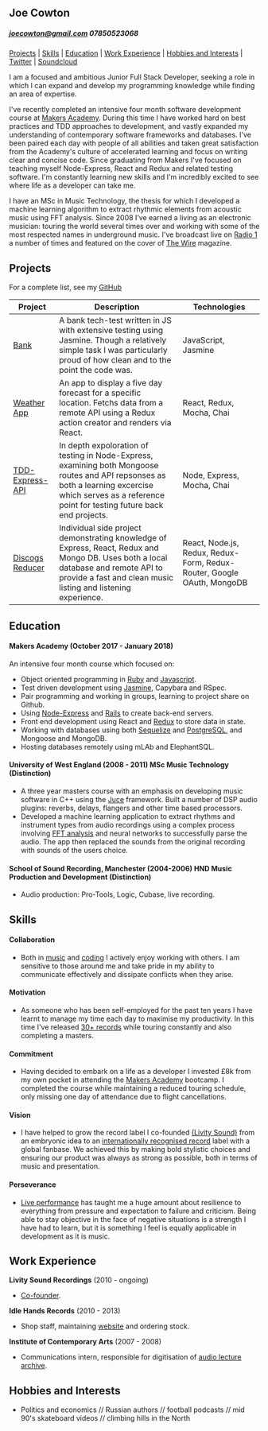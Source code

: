 ## Joe Cowton
##### joecowton@gmail.com 07850523068

[Projects](#projects) | [Skills](#skills) | [Education](#education) | [Work Experience](#experience) | [Hobbies and Interests](#hobbies-and-interests) | [Twitter](http://www.twitter.com/kowton) | [Soundcloud](http://www.soundcloud.com/kowton)

I am a focused and ambitious Junior Full Stack Developer, seeking a role in which I can expand and develop my programming knowledge while finding an area of expertise.

I've recently completed an intensive four month software development course at [Makers Academy](http://www.makersacademy.com/). During this time I have worked hard on best practices and TDD approaches to development, and vastly expanded my understanding of contemporary software frameworks and databases. I've been paired each day with people of all abilities and taken great satisfaction from the Academy's culture of accelerated learning and focus on writing clear and concise code. Since graduating from Makers I've focused on teaching myself Node-Express, React and Redux and related testing software. I'm constantly learning new skills and I'm incredibly excited to see where life as a developer can take me.

I have an MSc in Music Technology, the thesis for which I developed a machine learning algorithm to extract rhythmic elements from acoustic music using FFT analysis. Since 2008 I’ve earned a living as an electronic musician: touring the world several times over and working with some of the most respected names in underground music. I've broadcast live on [Radio 1](http://www.bbc.co.uk/programmes/b03f5w84) a number of times and featured on the cover of [The Wire](https://www.thewire.co.uk/shop/back-issues/issue_355-26647) magazine.

## Projects

For a complete list, see my [GitHub](https://github.com/joecowton)

| Project   | Description | Technologies |
|---        |---         |---           |
|[Bank](https://github.com/joecowton/bank)| A bank tech-test written in JS with extensive testing using Jasmine. Though a relatively simple task I was particularly proud of how clean and to the point the code was. | JavaScript, Jasmine |
|[Weather App](https://github.com/joecowton/react-redux-weather) | An app to display a five day forecast for a specific location. Fetchs data from a remote API using a Redux action creator and renders via React.| React, Redux, Mocha, Chai |
|[TDD-Express-API](https://github.com/joecowton/TDD-EXPRESS-API) | In depth expoloration of testing in Node-Express, examining both Mongoose routes and API repsonses as both a learning excercise which serves as a reference point for testing future back end projects. | Node, Express, Mocha, Chai |  
|[Discogs Reducer](https://github.com/joecowton/discogs-db)| Individual side project demonstrating knowledge of Express, React, Redux and Mongo DB. Uses both a local database and remote API to provide a fast and clean music listing and listening experience. | React, Node.js, Redux, Redux-Form, Redux-Router, Google OAuth, MongoDB |

## Education

#### Makers Academy (October 2017 - January 2018)

An intensive four month course which focused on:
- Object oriented programming in [Ruby](https://github.com/joecowton/rps-challenge) and [Javascript](https://github.com/joecowton/bank).
- Test driven development using [Jasmine](https://github.com/joecowton/gilded-rose), Capybara and RSpec.
- Pair programming and working in groups, learning to project share on Github.
- Using [Node-Express](https://github.com/joecowton/TDD-EXPRESS-API) and [Rails](https://github.com/joecowton/instagram-challenge) to create back-end servers.
- Front end development using React and [Redux](https://github.com/joecowton/react-redux-weather) to store data in state.
- Working with databases using both [Sequelize](https://github.com/joecowton/database-express) and [PostgreSQL](https://github.com/joecowton/database-express), and Mongoose and MongoDB.
- Hosting databases remotely using mLAb and ElephantSQL.

#### University of West England (2008 - 2011) MSc Music Technology (Distinction)

- A three year masters course with an emphasis on developing music software in C++ using the [Juce](https://juce.com/) framework. Built a number of DSP audio plugins: reverbs, delays, flangers and other time based processors.
- Developed a machine learning application to extract rhythms and instrument types from audio recordings using a complex process involving [FFT analysis](https://en.wikipedia.org/wiki/Fast_Fourier_transform) and neural networks to successfully parse the audio. The app then replaced the sounds from the original recording with sounds of the users choice.

#### School of Sound Recording, Manchester (2004-2006) HND Music Production and Development (Distinction)

- Audio production: Pro-Tools, Logic, Cubase, live recording.

## Skills

#### Collaboration
- Both in [music](https://www.residentadvisor.net/features/2102) and [coding](https://github.com/joecowton/makers-bnb) I actively enjoy working with others. I am sensitive to those around me and take pride in my ability to communicate effectively and dissipate conflicts when they arise.

#### Motivation
- As someone who has been self-employed for the past ten years I have learnt to manage my time each day to maximise my productivity. In this time I've released [30+ records](https://www.discogs.com/artist/1606986-Kowton) while touring constantly and also completing a masters.

#### Commitment
- Having decided to embark on a life as a developer I invested £8k from my own pocket in attending the [Makers Academy](http://www.makersacademy.com/) bootcamp. I completed the course while maintaining a reduced touring schedule, only missing one day of attendance due to flight cancellations.

#### Vision
- I have helped to grow the record label I co-founded [(Livity Sound)](https://livitysound.bandcamp.com/) from an embryonic idea to an [internationally recognised record](https://www.residentadvisor.net/features/1970) label with a global fanbase. We achieved this by making bold stylistic choices and ensuring our product was always as strong as possible, both in terms of music and presentation.

#### Perseverance
- [Live performance](http://www.bbc.co.uk/programmes/b07gndrb) has taught me a huge amount about resilience to everything from pressure and expectation to failure and criticism. Being able to stay objective in the face of negative situations is a strength I have had to learn, but it is something I feel is equally applicable in development as it is music.

## Work Experience

**Livity Sound Recordings** (2010 - ongoing)    

- [Co-founder](http://livitysound.com/).

**Idle Hands Records** (2010 - 2013)   

- Shop staff, maintaining [website](https://idlehandsbristol.com) and ordering stock.

**Institute of Contemporary Arts** (2007 - 2008)

- Communications intern, responsible for digitisation of [audio lecture archive](https://www.ica.art/audio).

## Hobbies and Interests

- Politics and economics // Russian authors // football podcasts // mid 90's skateboard videos // climbing hills in the North
